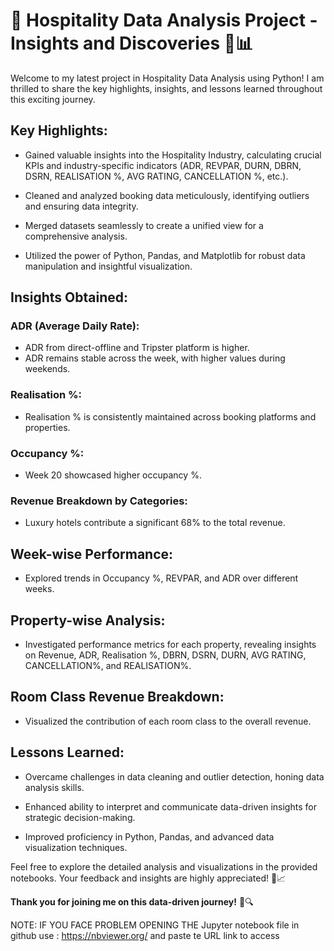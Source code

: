 # 🚀 Hospitality Data Analysis Project - Insights and Discoveries 🏨📊

Welcome to my latest project in Hospitality Data Analysis using Python! I am thrilled to share the key highlights, insights, and lessons learned throughout this exciting journey.

## Key Highlights:

- Gained valuable insights into the Hospitality Industry, calculating crucial KPIs and industry-specific indicators (ADR, REVPAR, DURN, DBRN, DSRN, REALISATION %, AVG RATING, CANCELLATION %, etc.).

- Cleaned and analyzed booking data meticulously, identifying outliers and ensuring data integrity.

- Merged datasets seamlessly to create a unified view for a comprehensive analysis.

- Utilized the power of Python, Pandas, and Matplotlib for robust data manipulation and insightful visualization.

## Insights Obtained:

### ADR (Average Daily Rate):

- ADR from direct-offline and Tripster platform is higher.
- ADR remains stable across the week, with higher values during weekends.

### Realisation %:

- Realisation % is consistently maintained across booking platforms and properties.

### Occupancy %:

- Week 20 showcased higher occupancy %.

### Revenue Breakdown by Categories:

- Luxury hotels contribute a significant 68% to the total revenue.

## Week-wise Performance:

- Explored trends in Occupancy %, REVPAR, and ADR over different weeks.

## Property-wise Analysis:

- Investigated performance metrics for each property, revealing insights on Revenue, ADR, Realisation %, DBRN, DSRN, DURN, AVG RATING, CANCELLATION%, and REALISATION%.

## Room Class Revenue Breakdown:

- Visualized the contribution of each room class to the overall revenue.

## Lessons Learned:

- Overcame challenges in data cleaning and outlier detection, honing data analysis skills.

- Enhanced ability to interpret and communicate data-driven insights for strategic decision-making.

- Improved proficiency in Python, Pandas, and advanced data visualization techniques.

Feel free to explore the detailed analysis and visualizations in the provided notebooks. Your feedback and insights are highly appreciated! 🚀📈

**Thank you for joining me on this data-driven journey!** 🙌🔍


NOTE: IF YOU FACE PROBLEM OPENING THE Jupyter notebook file in github use : https://nbviewer.org/  and paste te URL link
 to access
